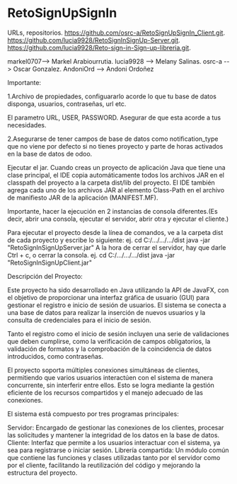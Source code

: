 # RetoSignUpSignIn

URLs, repositorios.
https://github.com/osrc-a/RetoSignUpSignIn_Client.git.
https://github.com/lucia9928/RetoSignInSignUp-Server.git.
https://github.com/lucia9928/Reto-sign-in-Sign-up-libreria.git.

markel0707--> Markel Arabiourrutia.
lucia9928 --> Melany Salinas.
osrc-a    --> Oscar Gonzalez.
AndoniOrd --> Andoni Ordoñez

Importante:

1.Archivo de propiedades, configuararlo acorde lo que tu base de datos disponga, 
usuarios, contraseñas, url etc.

El parametro URL, USER, PASSWORD. Asegurar de que esta acorde a tus necesidades.

2.Asegurarse de tener campos de base de datos como notification_type que
no viene por defecto si no tienes proyecto y parte de horas activados en la
base de datos de odoo.

Ejecutar el jar.
Cuando creas un proyecto de aplicación Java que tiene una clase principal, el IDE copia automáticamente todos los archivos JAR 
en el classpath del proyecto a la carpeta dist/lib del proyecto. El IDE también agrega cada uno de los archivos JAR al elemento 
Class-Path en el archivo de manifiesto JAR de la aplicación (MANIFEST.MF).

Importante, hacer la ejecución en 2 instancias de consola diferentes.(Es decir, abrir una consola, ejecutar el servidor, abrir 
otra y ejecutar el cliente.)

Para ejecutar el proyecto desde la línea de comandos, ve a la carpeta dist de cada proyecto y escribe lo siguiente:
ej. cd C:/.../.../.../dist
java -jar "RetoSignInSignUpServer.jar"
A la hora de cerrar el servidor, hay que darle Ctrl + c, o cerrar la consola.
ej. cd C:/.../.../.../dist
java -jar "RetoSignInSignUpClient.jar"

Descripción del Proyecto:

Este proyecto ha sido desarrollado en Java utilizando la API de JavaFX, con el objetivo de proporcionar una interfaz gráfica de usuario (GUI) 
para gestionar el registro e inicio de sesión de usuarios. El sistema se conecta a una base de datos para realizar la inserción de nuevos usuarios
y la consulta de credenciales para el inicio de sesión.

Tanto el registro como el inicio de sesión incluyen una serie de validaciones que deben cumplirse, como la verificación de campos obligatorios, 
la validación de formatos y la comprobación de la coincidencia de datos introducidos, como contraseñas.

El proyecto soporta múltiples conexiones simultáneas de clientes, permitiendo que varios usuarios interactúen con el sistema de manera concurrente, 
sin interferir entre ellos. Esto se logra mediante la gestión eficiente de los recursos compartidos y el manejo adecuado de las conexiones.

El sistema está compuesto por tres programas principales:

Servidor: Encargado de gestionar las conexiones de los clientes, procesar las solicitudes y mantener la integridad de los datos en la base de datos.
Cliente: Interfaz que permite a los usuarios interactuar con el sistema, ya sea para registrarse o iniciar sesión.
Librería compartida: Un módulo común que contiene las funciones y clases utilizadas tanto por el servidor como por el cliente, facilitando la reutilización
del código y mejorando la estructura del proyecto.
